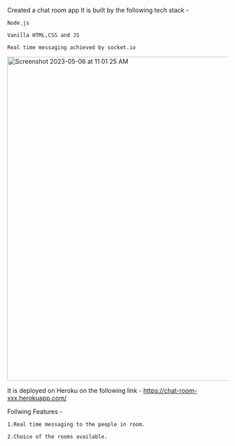 Created a chat room app
It is built by the following tech stack -

    Node.js

    Vanilla HTML,CSS and JS

    Real time messaging achieved by socket.io
    
   
  <img width="739" alt="Screenshot 2023-05-06 at 11 01 25 AM" src="https://user-images.githubusercontent.com/35135348/236602269-5024b932-30e8-471f-a546-5f6e8423ae29.png">



It is deployed on Heroku on the following link - https://chat-room-xxx.herokuapp.com/

Follwing Features -
    
    1.Real time messaging to the people in room.
    
    2.Choice of the rooms available.
